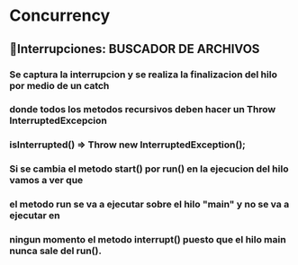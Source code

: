 # Concurrency
## 🚀Interrupciones: BUSCADOR DE ARCHIVOS

### Se captura la interrupcion y se realiza la finalizacion del hilo por medio de un catch
### donde todos los metodos recursivos deben hacer un Throw InterruptedExcepcion
### isInterrupted() => Throw new InterruptedException();


### Si se cambia el metodo start() por run() en la ejecucion del hilo vamos a ver que
### el metodo run se va a ejecutar sobre el hilo "main" y no se va a ejecutar en 
### ningun momento el metodo interrupt() puesto que el hilo main nunca sale del run().
